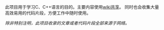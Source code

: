 此项目用于学习C、C++语言的目的。主要内容使用[wiki共享](https://github.com/anql/cppnotes/wiki)。
同时也会收集大量高效易用的代码片段，方便工作中随时使用。

*除非特别注明，此项目收录的文章或者代码片段全部来源于网络。*

